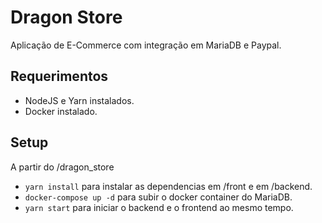 # Dragon Store  
Aplicação de E-Commerce com integração em MariaDB e Paypal.  

## Requerimentos  
- NodeJS e Yarn instalados.  
- Docker instalado.  

## Setup  
A partir do /dragon_store  
- `yarn install` para instalar as dependencias em /front e em /backend.  
- `docker-compose up -d` para subir o docker container do MariaDB.  
- `yarn start` para iniciar o backend e o frontend ao mesmo tempo.  
